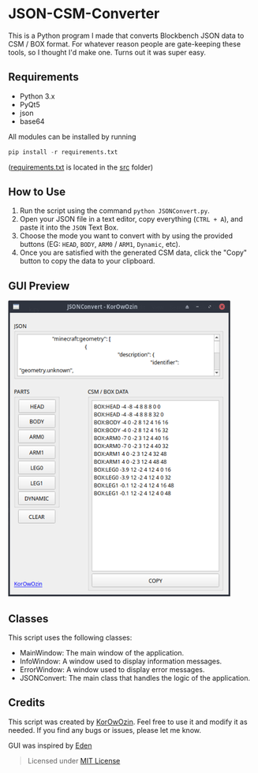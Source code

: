 # JSON-CSM-Converter

This is a Python program I made that converts Blockbench JSON data to CSM / BOX format. For whatever reason people are gate-keeping these tools, so I thought I'd make one. Turns out it was super easy.

## Requirements

-    Python 3.x
-    PyQt5
-    json
-    base64

All modules can be installed by running  

```python
pip install -r requirements.txt
```

([requirements.txt](https://github.com/Korozin/JSON-CSM-Converter/tree/main/src/requirements.txt) is located in the [src](https://github.com/Korozin/JSON-CSM-Converter/tree/main/src) folder)

## How to Use

1.    Run the script using the command `python JSONConvert.py`.
2.    Open your JSON file in a text editor, copy everything (`CTRL + A`), and paste it into the `JSON` Text Box.
3.    Choose the mode you want to convert with by using the provided buttons (EG: `HEAD`, `BODY`, `ARM0` / `ARM1`, `Dynamic`, etc).
5.    Once you are satisfied with the generated CSM data, click the "Copy" button to copy the data to your clipboard.

## GUI Preview

<img src="https://github.com/Korozin/JSON-CSM-Converter/blob/main/Assets/MainGUI.png" width="450px" height="600px">

## Classes

This script uses the following classes:

-    MainWindow: The main window of the application.
-    InfoWindow: A window used to display information messages.
-    ErrorWindow: A window used to display error messages.
-    JSONConvert: The main class that handles the logic of the application.

## Credits

This script was created by [KorOwOzin](https://github.com/Korozin). Feel free to use it and modify it as needed. If you find any bugs or issues, please let me know.  

GUI was inspired by [Eden](https://www.youtube.com/@eden3279)

> Licensed under [MIT License](https://github.com/Korozin/JSON-CSM-Converter/blob/main/LICENSE)
